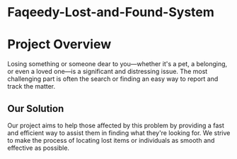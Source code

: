 # Faqeedy-Lost-and-Found-System

# Project Overview

Losing something or someone dear to you—whether it's a pet, a belonging, or even a loved one—is a significant and distressing issue. The most challenging part is often the search or finding an easy way to report and track the matter.

## Our Solution

Our project aims to help those affected by this problem by providing a fast and efficient way to assist them in finding what they're looking for. We strive to make the process of locating lost items or individuals as smooth and effective as possible.
